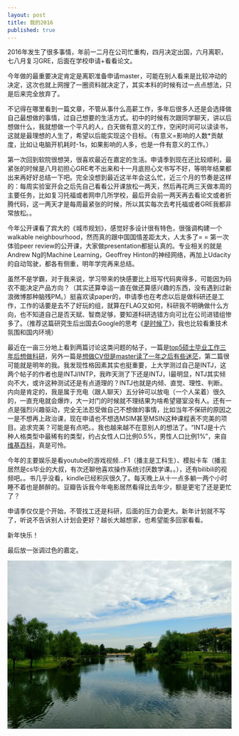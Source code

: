 ```yaml
---
layout: post
title: 我的2016
published: true
---
```


2016年发生了很多事情，年前一二月在公司忙重构，四月决定出国，六月离职，七八月复习GRE，后面在学校申请+看看论文。

今年做的最重要决定肯定是离职准备申请master，可能在别人看来是比较冲动的决定，这次也就上网搜了一圈资料就决定了，其实本科的时候有过一点点想法，只是后来完全放弃了。

不记得在哪里看到一篇文章，不管从事什么高薪工作，多年后很多人还是会选择做自己最想做的事情，过自己想要的生活方式。初中的时候有次跟同学聊天，讲以后想做什么，我就想做一个平凡的人，白天做有意义的工作，空闲时间可以读读书，这就是最理想的人生了，希望以后能实现这个目标。（有意义=影响的人数*贡献度，比如让电脑开机耗时-1s，如果影响的人多，也是一件有意义的工作。）

第一次回到软院很想哭，很喜欢最近在嘉定的生活。申请季到现在还比较顺利，最紧张的时候是八月初担心GRE考不出来和十一月底担心文书写不好，等明年结果都出来再好好总结一下吧。完全没想到最近这半年会这么忙，近三个月的节奏是这样的：每周实验室开会之后先自己看看公开课放松一两天，然后再花两三天做本周的主要任务，比如复习托福或者网申几所学校，最后开会前一两天再去看论文或者折腾代码，这一两天才是每周最紧张的时候，所以其实每次去考托福或者GRE我都非常放松。。

今年公开课看了宾大的《城市规划》，感觉好多设计很有特色，很强调构建一个walkable neighbourhood，然而真的跟中国国情差距太大，人太多了= = 第一次体验peer review的公开课，大家做presentation都挺认真的。专业相关的就是Andrew Ng的Machine Learning，Geoffrey Hinton的神经网络，再加上Udacity的自动驾驶，都各有侧重，明年学完再来总结。

虽然不是学霸，对于我来说，学习带来的快感要比上班写代码爽得多，可能因为码农不能决定产品方向？（其实还算幸运一直在做还算感兴趣的东西，没有遇到过新浪微博那种脑残PM。）挺喜欢读paper的，申请季也在考虑以后是做科研还是工作，工作的话要是去不了好玩的组，就算在FLAG又如何，科研我不明确做什么方向，也不知道自己是否天赋、智商足够，要知道科研选错方向可比在公司进错组惨多了。（推荐这篇研究生后出国去Google的思考《[是时候了](https://laike9m.com/blog/shi-shi-hou-liao,94/)》，我也比较看重技术氛围和国内环境）

最近在一亩三分地上看到两篇讨论这类问题的帖子，一篇是[top5硕士毕业工作三年后想做科研](http://www.1point3acres.com/bbs/thread-216592-1-1.html)，另外一篇是[想做CV但是master读了一年之后有些迷茫](http://www.1point3acres.com/bbs/thread-217580-1-1.html)，第二篇很可能就是明年的我。我发现性格因素其实也挺重要，上大学测过自己是INTJ，这两个帖子的作者也是INTJ/INTP，我昨天测了下还是INTJ，I最明显，NTJ其实倾向不大，或许这种测试还是有点道理的？INTJ也就是内倾、直觉、理性、判断。内向是肯定的，我是属于充电（跟人聊天）五分钟可以放电（一个人呆着）很久的，一直充电就会爆炸，大一对门的时候就不理结果为啥希望寝室没有人。还有一点是强烈兴趣驱动，完全无法忍受做自己不想做的事情，比如当年不保研的原因之一是不想再上政治课，现在申请也不想选MSIM甚至MSIN这种课程表不完美的项目。追求完美？可能是有点吧。。我也越来越不在意别人的想法了。“INTJ是十六种人格类型中最稀有的类型，约占女性人口比例0.5%，男性人口比例1%”，来自[维基百科](https://zh.wikipedia.org/zh-hans/INTJ)，真是可怜。

今年的主要娱乐是看youtube的游戏视频...F1（播主是工科生）、模拟卡车（播主居然是cs毕业的大叔，有次还聊他喜欢操作系统讨厌数学课。。），还有bilibili的视频吧。。书几乎没看，kindle已经积灰很久了。每天晚上从十一点多躺一两个小时睡不着也是醉醉的。豆瓣告诉我今年电影居然看得比去年少，额是更宅了还是更忙了？

申请季仅仅是个开始，不管找工还是科研，后面的压力会更大。新年计划就不写了，听说不告诉别人计划会更好？越长大越想家，也希望能多回家看看。

新年快乐！

最后放一张调过色的嘉定。

![](/images/jiading.png)
